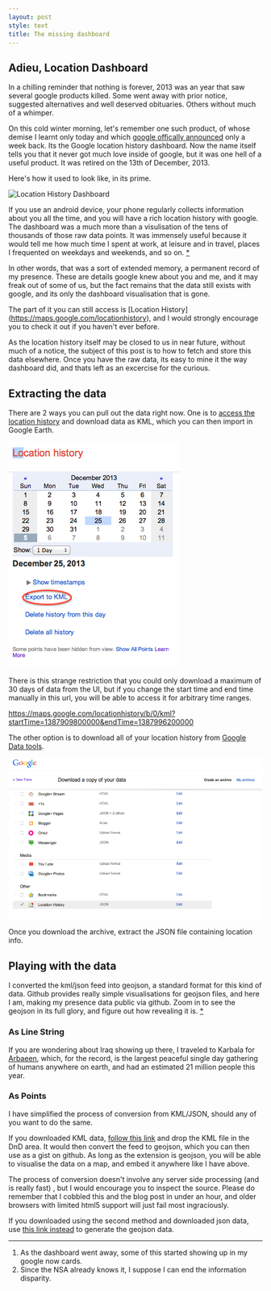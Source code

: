 ```yaml
---
layout: post
style: text
title: The missing dashboard
---
```


## Adieu, Location Dashboard

In a chilling reminder that nothing is forever, 2013 was an year that saw several google products killed. Some went away with prior notice, suggested alternatives and well deserved obituaries. Others without much of a whimper.

On this cold winter morning, let's remember one such product, of whose demise I learnt only today and which [google offically announced](http://productforums.google.com/forum/#!msg/maps/saFh0VelcE8/x28NC2HFbmYJ) only a week back. Its the Google location history dashboard. Now the name itself tells you that it never got much love inside of google, but it was one hell of a useful product. It was retired on the 13th of December, 2013.

Here's how it used to look like, in its prime.

![Location History Dashboard](http://2.bp.blogspot.com/-Hp0DMeszmB8/UsXlv3b8ziI/AAAAAAAB8l8/5o_Q-tD-yzw/s1600/google-location-dashboard-2.png)

If you use an android device, your phone regularly collects information about you all the time, and you will have a rich location history with google. The dashboard was a much more than a visulisation of the tens of thousands of those raw data points. It was immensely useful because it would tell me how much time I spent at work, at leisure and in travel, places I frequented on weekdays and weekends, and so on. <a href="#1"> * </a>

In other words, that was a sort of extended memory, a permanent record of my presence. These are details google knew about you and me, and it may freak out of some of us, but the fact remains that the data still exists with google, and its only the dashboard visualisation that is gone. 

The part of it you can still access is [Location History] (https://maps.google.com/locationhistory), and I would strongly encourage you to check it out if you haven't ever before. 

As the location history itself may be closed to us in near future, without much of a notice, the subject of this post is to how to fetch and store this data elsewhere. Once you have the raw data, its easy to mine it the way dashboard did, and thats left as an excercise for the curious.

## Extracting the data

There are 2 ways you can pull out the data right now. One is to [access the location history](https://maps.google.com/locationhistory) and download data as KML, which you can then import in Google Earth.

![KML Export](/img/history.png)

There is this strange restriction that you could only download a maximum of 30 days of data from the UI, but if you change the start time and end time manually in this url, you will be able to access it for arbitrary time ranges.

https://maps.google.com/locationhistory/b/0/kml?startTime=1387909800000&endTime=1387996200000

The other option is to download all of your location history from [Google Data tools](https://www.google.com/settings/takeout/custom). 

![Google Takeout](/img/takeout.png)

Once you download the archive, extract the JSON file containing location info.

## Playing with the data

I converted the kml/json feed into geojson, a standard format for this kind of data. Github provides really simple visualisations for geojson files, and here I am, making my presence data public via github. Zoom in to see the geojson in its full glory, and figure out how revealing it is. <a href="#1"> * </a> 

### As Line String

<script src="https://embed.github.com/view/geojson/qzaidi/geojson/gh-pages/data/locations.geojson">
</script>

If you are wondering about Iraq showing up there, I traveled to Karbala for [Arbaeen](http://en.wikipedia.org/wiki/Arbaeen), which, for the record, is the largest peaceful single day gathering of humans anywhere on earth, and had an estimated 21 million people this year.

### As Points

<script src="https://embed.github.com/view/geojson/qzaidi/geojson/gh-pages/data/firstcut.geojson">
</script>

I have simplified the process of conversion from KML/JSON, should any of you want to do the same.

If you downloaded KML data, [follow this link](/geojson/) and drop the KML file in the DnD area. It would then convert the feed to geojson, which you can then use as a gist on github. As long as the extension is geojson, you will be able to visualise the data on a map, and embed it anywhere like I have above.

The process of conversion doesn't involve any server side processing (and is really fast) , but I would encourage you to inspect the source. Please do remember that I cobbled this and the blog post in under an hour, and older browsers with limited html5 support will just fail most ingraciously.

If you downloaded using the second method and downloaded json data, use [this link instead](/geojson/json.html) to generate the geojson data.

------------------------------------------------

<a name="1"></a>
1. As the dashboard went away, some of this started showing up in my google now cards.
1. Since the NSA already knows it, I suppose I can end the information disparity.

